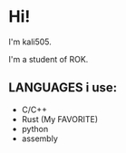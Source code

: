 # Hi!
I'm kali505.

I'm a student of ROK.

## LANGUAGES i use:

- C/C++
- Rust (My FAVORITE)
- python
- assembly

<!---
kali505/kali505 is a ✨ special ✨ repository because its `README.md` (this file) appears on your GitHub profile.
You can click the Preview link to take a look at your changes.
--->
